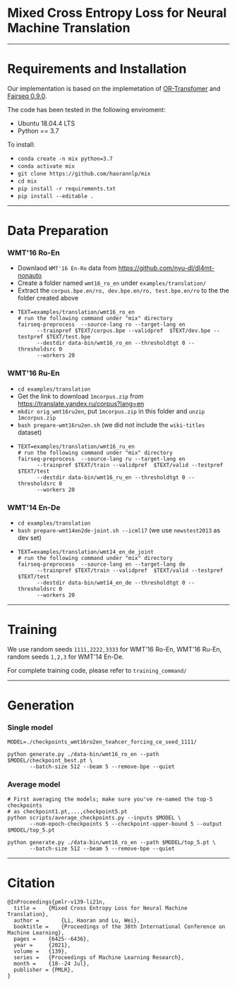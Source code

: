 

# Mixed Cross Entropy Loss for Neural Machine Translation

----------------------------------------

# Requirements and Installation
 
Our implementation is based on the implemetation of [OR-Transfomer](https://github.com/ictnlp/OR-NMT) and [Fairseq 0.9.0](https://github.com/pytorch/fairseq).

The code has been tested in the following enviroment:

- Ubuntu 18.04.4 LTS
- Python == 3.7

To install:

- `conda create -n mix python=3.7` 
- `conda activate mix`
- `git clone https://github.com/haorannlp/mix`
- `cd mix`
- `pip install -r requirements.txt`
- `pip install --editable .`

---------------------------------------

# Data Preparation

### WMT'16 Ro-En

- Downlaod `WMT'16 En-Ro` data from https://github.com/nyu-dl/dl4mt-nonauto
- Create a folder named `wmt16_ro_en` under `examples/translation/`
- Extract the `corpus.bpe.en/ro, dev.bpe.en/ro, test.bpe.en/ro` to the the folder created above
- ```shell
  TEXT=examples/translation/wmt16_ro_en
  # run the following command under "mix" directory
  fairseq-preprocess  --source-lang ro --target-lang en 
        --trainpref $TEXT/corpus.bpe --validpref  $TEXT/dev.bpe --testpref $TEXT/test.bpe 
        --destdir data-bin/wmt16_ro_en --thresholdtgt 0 --thresholdsrc 0 
        --workers 20
  ```

### WMT'16 Ru-En

- `cd examples/translation`
- Get the link to download `1mcorpus.zip` from https://translate.yandex.ru/corpus?lang=en
- `mkdir orig_wmt16ru2en`,   put `1mcorpus.zip` in this folder and `unzip 1mcorpus.zip`
- `bash prepare-wmt16ru2en.sh` (we did not include the `wiki-titles` dataset)
- ```shell
  TEXT=examples/translation/wmt16_ru_en
  # run the following command under "mix" directory
  fairseq-preprocess  --source-lang ru --target-lang en 
        --trainpref $TEXT/train --validpref  $TEXT/valid --testpref $TEXT/test 
        --destdir data-bin/wmt16_ru_en --thresholdtgt 0 --thresholdsrc 0 
        --workers 20
  ```

### WMT'14 En-De

- `cd examples/translation`
- `bash prepare-wmt14en2de-joint.sh --icml17` (we use `newstest2013` as dev set)
- ```shell
  TEXT=examples/translation/wmt14_en_de_joint
  # run the following command under "mix" directory
  fairseq-preprocess  --source-lang en --target-lang de 
        --trainpref $TEXT/train --validpref  $TEXT/valid --testpref $TEXT/test 
        --destdir data-bin/wmt14_en_de --thresholdtgt 0 --thresholdsrc 0 
        --workers 20
  ```

-------------------------------------

# Training 
We use random seeds `1111,2222,3333` for WMT'16 Ro-En, WMT'16 Ru-En, random seeds `1,2,3` for WMT'14 
En-De.

For complete training code, please refer to `training_command/`

--------------------------------------------

# Generation

### Single model

```shell
MODEL=./checkpoints_wmt16ro2en_teahcer_forcing_ce_seed_1111/

python generate.py ./data-bin/wmt16_ro_en --path  $MODEL/checkpoint_best.pt \
       --batch-size 512 --beam 5 --remove-bpe --quiet
```

### Average model
```shell
# First averaging the models; make sure you've re-named the top-5 checkpoints
# as checkpoint1.pt,...,checkpoint5.pt
python scripts/average_checkpoints.py --inputs $MODEL \
       --num-epoch-checkpoints 5 --checkpoint-upper-bound 5 --output $MODEL/top_5.pt

python generate.py ./data-bin/wmt16_ro_en --path $MODEL/top_5.pt \
       --batch-size 512 --beam 5 --remove-bpe --quiet
```


------------------------------
# Citation

```
@InProceedings{pmlr-v139-li21n,
  title = 	 {Mixed Cross Entropy Loss for Neural Machine Translation},
  author =       {Li, Haoran and Lu, Wei},
  booktitle = 	 {Proceedings of the 38th International Conference on Machine Learning},
  pages = 	 {6425--6436},
  year = 	 {2021},
  volume = 	 {139},
  series = 	 {Proceedings of Machine Learning Research},
  month = 	 {18--24 Jul},
  publisher = {PMLR},
}
```





































